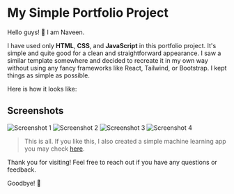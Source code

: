 # My Simple Portfolio Project

Hello guys! 👋 I am Naveen.

I have used only **HTML**, **CSS**, and **JavaScript** in this portfolio project. It's simple and quite good for a clean and straightforward appearance. I saw a similar template somewhere and decided to recreate it in my own way without using any fancy frameworks like React, Tailwind, or Bootstrap. I kept things as simple as possible.

Here is how it looks like:

## Screenshots

![Screenshot 1](path/to/screenshot1.png)
![Screenshot 2](path/to/screenshot2.png)
![Screenshot 3](path/to/screenshot3.png)
![Screenshot 4](path/to/screenshot4.png)

> This is all. If you like this, I also created a simple machine learning app you may check [here](link-to-your-ML-app-repo).

Thank you for visiting! Feel free to reach out if you have any questions or feedback.

Goodbye! 👋
